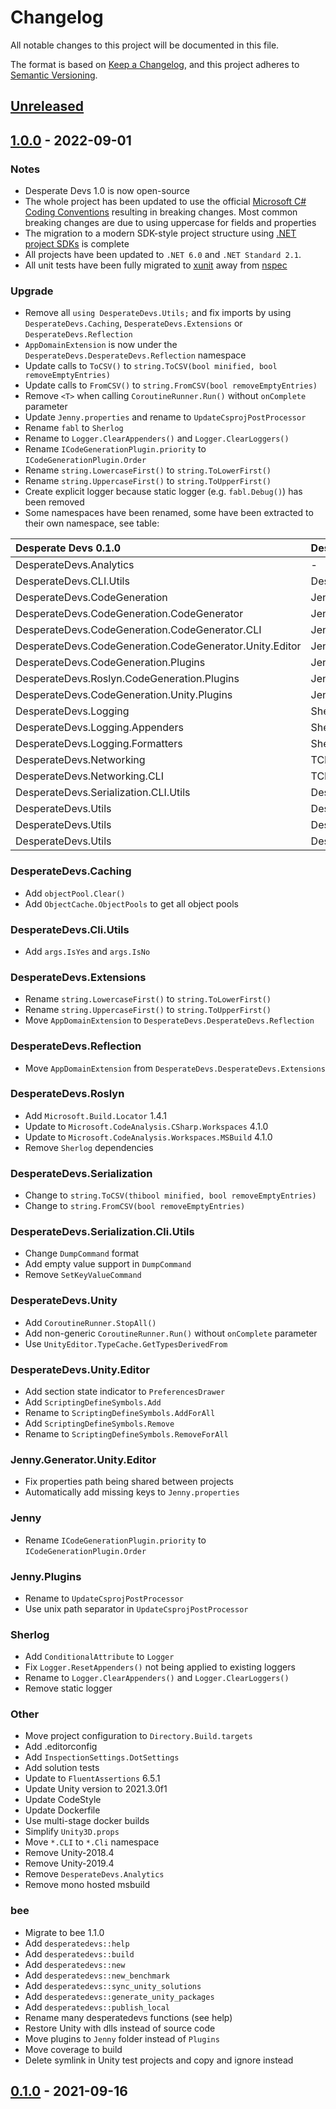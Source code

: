 # Changelog
All notable changes to this project will be documented in this file.

The format is based on [Keep a Changelog](https://keepachangelog.com/en/1.0.0/),
and this project adheres to [Semantic Versioning](https://semver.org/spec/v2.0.0.html).

## [Unreleased]

## [1.0.0] - 2022-09-01
### Notes
- Desperate Devs 1.0 is now open-source
- The whole project has been updated to use the official [Microsoft C# Coding Conventions](https://docs.microsoft.com/en-us/dotnet/csharp/fundamentals/coding-style/coding-conventions) resulting in breaking changes. Most common breaking changes are due to using uppercase for fields and properties
- The migration to a modern SDK-style project structure using [.NET project SDKs](https://docs.microsoft.com/en-us/dotnet/core/project-sdk/overview) is complete
- All projects have been updated to `.NET 6.0` and `.NET Standard 2.1`.
- All unit tests have been fully migrated to [xunit](https://xunit.net) away from [nspec](http://nspec.org)

### Upgrade
- Remove all `using DesperateDevs.Utils;` and fix imports by using `DesperateDevs.Caching`, `DesperateDevs.Extensions` or `DesperateDevs.Reflection`
- `AppDomainExtension` is now under the `DesperateDevs.DesperateDevs.Reflection` namespace
- Update calls to `ToCSV()` to `string.ToCSV(bool minified, bool removeEmptyEntries)`
- Update calls to `FromCSV()` to `string.FromCSV(bool removeEmptyEntries)`
- Remove `<T>` when calling `CoroutineRunner.Run()` without `onComplete` parameter
- Update `Jenny.properties` and rename to `UpdateCsprojPostProcessor`
- Rename `fabl` to `Sherlog`
- Rename to `Logger.ClearAppenders()` and `Logger.ClearLoggers()`
- Rename `ICodeGenerationPlugin.priority` to `ICodeGenerationPlugin.Order`
- Rename `string.LowercaseFirst()` to `string.ToLowerFirst()`
- Rename `string.UppercaseFirst()` to `string.ToUpperFirst()`
- Create explicit logger because static logger (e.g. `fabl.Debug()`) has been removed
- Some namespaces have been renamed, some have been extracted to their own namespace, see table:

| Desperate Devs 0.1.0                                    | Desperate Devs 1.0.0                  |
|:--------------------------------------------------------|:--------------------------------------|
| DesperateDevs.Analytics                                 | -                                     |
| DesperateDevs.CLI.Utils                                 | DesperateDevs.Cli.Utils               |
| DesperateDevs.CodeGeneration                            | Jenny                                 |
| DesperateDevs.CodeGeneration.CodeGenerator              | Jenny.Generator                       |
| DesperateDevs.CodeGeneration.CodeGenerator.CLI          | Jenny.Generator.Cli                   |
| DesperateDevs.CodeGeneration.CodeGenerator.Unity.Editor | Jenny.Generator.Unity.Editor          |
| DesperateDevs.CodeGeneration.Plugins                    | Jenny.Plugins                         |
| DesperateDevs.Roslyn.CodeGeneration.Plugins             | Jenny.Plugins.Roslyn                  |
| DesperateDevs.CodeGeneration.Unity.Plugins              | Jenny.Plugins.Unity                   |
| DesperateDevs.Logging                                   | Sherlog                               |
| DesperateDevs.Logging.Appenders                         | Sherlog.Appenders                     |
| DesperateDevs.Logging.Formatters                        | Sherlog.Formatters                    |
| DesperateDevs.Networking                                | TCPeasy                               |
| DesperateDevs.Networking.CLI                            | TCPeasy.Cli                           |
| DesperateDevs.Serialization.CLI.Utils                   | DesperateDevs.Serialization.Cli.Utils |
| DesperateDevs.Utils                                     | DesperateDevs.Caching                 |
| DesperateDevs.Utils                                     | DesperateDevs.Extensions              |
| DesperateDevs.Utils                                     | DesperateDevs.Reflection              |

### DesperateDevs.Caching
- Add `objectPool.Clear()`
- Add `ObjectCache.ObjectPools` to get all object pools

### DesperateDevs.Cli.Utils
- Add `args.IsYes` and `args.IsNo`

### DesperateDevs.Extensions
- Rename `string.LowercaseFirst()` to `string.ToLowerFirst()`
- Rename `string.UppercaseFirst()` to `string.ToUpperFirst()`
- Move `AppDomainExtension` to `DesperateDevs.DesperateDevs.Reflection`

### DesperateDevs.Reflection
- Move `AppDomainExtension` from `DesperateDevs.DesperateDevs.Extensions`

### DesperateDevs.Roslyn
- Add `Microsoft.Build.Locator` 1.4.1
- Update to `Microsoft.CodeAnalysis.CSharp.Workspaces` 4.1.0
- Update to `Microsoft.CodeAnalysis.Workspaces.MSBuild` 4.1.0
- Remove `Sherlog` dependencies

### DesperateDevs.Serialization
- Change to `string.ToCSV(thibool minified, bool removeEmptyEntries)`
- Change to `string.FromCSV(bool removeEmptyEntries)`

### DesperateDevs.Serialization.Cli.Utils
- Change `DumpCommand` format
- Add empty value support in `DumpCommand`
- Remove `SetKeyValueCommand`

### DesperateDevs.Unity
- Add `CoroutineRunner.StopAll()`
- Add non-generic `CoroutineRunner.Run()` without `onComplete` parameter
- Use `UnityEditor.TypeCache.GetTypesDerivedFrom`

### DesperateDevs.Unity.Editor
- Add section state indicator to `PreferencesDrawer`
- Add `ScriptingDefineSymbols.Add`
- Rename to `ScriptingDefineSymbols.AddForAll`
- Add `ScriptingDefineSymbols.Remove`
- Rename to `ScriptingDefineSymbols.RemoveForAll`

### Jenny.Generator.Unity.Editor
- Fix properties path being shared between projects
- Automatically add missing keys to `Jenny.properties`

### Jenny
- Rename `ICodeGenerationPlugin.priority` to `ICodeGenerationPlugin.Order`

### Jenny.Plugins
- Rename to `UpdateCsprojPostProcessor`
- Use unix path separator in `UpdateCsprojPostProcessor`

### Sherlog
- Add `ConditionalAttribute` to `Logger`
- Fix `Logger.ResetAppenders()` not being applied to existing loggers
- Rename to `Logger.ClearAppenders()` and `Logger.ClearLoggers()`
- Remove static logger

### Other
- Move project configuration to `Directory.Build.targets`
- Add .editorconfig
- Add `InspectionSettings.DotSettings`
- Add solution tests
- Update to `FluentAssertions` 6.5.1
- Update Unity version to 2021.3.0f1
- Update CodeStyle
- Update Dockerfile
- Use multi-stage docker builds
- Simplify `Unity3D.props`
- Move `*.CLI` to `*.Cli` namespace
- Remove Unity-2018.4
- Remove Unity-2019.4
- Remove `DesperateDevs.Analytics`
- Remove mono hosted msbuild

### bee
- Migrate to bee 1.1.0
- Add `desperatedevs::help`
- Add `desperatedevs::build`
- Add `desperatedevs::new`
- Add `desperatedevs::new_benchmark`
- Add `desperatedevs::sync_unity_solutions`
- Add `desperatedevs::generate_unity_packages`
- Add `desperatedevs::publish_local`
- Rename many desperatedevs functions (see help)
- Restore Unity with dlls instead of source code
- Move plugins to `Jenny` folder instead of `Plugins`
- Move coverage to build
- Delete symlink in Unity test projects and copy and ignore instead

## [0.1.0] - 2021-09-16

[Unreleased]: https://github.com/sschmid/DesperateDevs/compare/1.0.0...HEAD
[1.0.0]: https://github.com/sschmid/DesperateDevs/compare/0.1.0...1.0.0
[0.1.0]: https://github.com/sschmid/DesperateDevs/releases/tag/0.1.0
